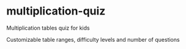 # multiplication-quiz

Multiplication tables quiz for kids

Customizable table ranges, difficulty levels and number of questions
